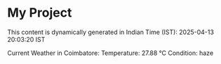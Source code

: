# My Project

This content is dynamically generated in Indian Time (IST): 2025-04-13 20:03:20 IST


Current Weather in Coimbatore:
Temperature: 27.88 °C
Condition: haze
